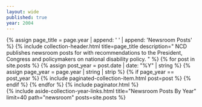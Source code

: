 ```yaml
---
layout: wide
published: true
year: 2004
---
```


<div class="grid-container">
  <div class="grid-row">
    <div class="desktop:grid-col-8 usa-prose padding-right-4">
      {% assign page_title =  page.year | append: ' ' |  append: 'Newsroom Posts' %}
      {%
        include collection-header.html
        title=page_title
        description="
          NCD publishes newsroom posts for with recommendations to the President, Congress
          and policymakers on national disability policy.
        "
      %}
      {% for post in site.posts %}
        {% assign post_year = post.date | date: "%Y" | string %}
        {% assign page_year = page.year | string | strip %}
        {% if page_year == post_year %}
          {%
            include paginated-collection-item.html
            post=post
          %}
        {% endif %}
      {% endfor %}
      <!-- Pagination links -->
      {% include paginator.html %}
    </div>
    {%
      include aside-collection-year-links.html
      title="Newsroom Posts By Year"
      limit=40
      path="newsroom"
      posts=site.posts
    %}
  </div>
</div>
